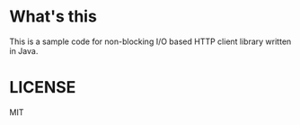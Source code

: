 # What's this

This is a sample code for non-blocking I/O based HTTP client library written in Java.

# LICENSE

MIT
